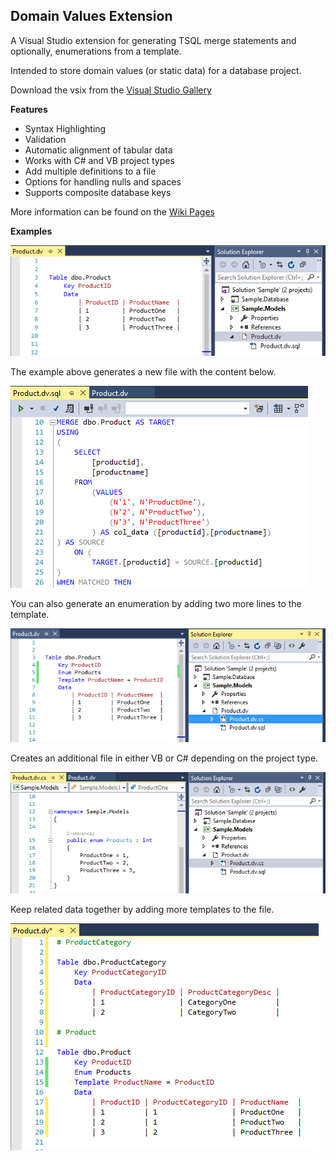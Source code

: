 ## Domain Values Extension

A Visual Studio extension for generating TSQL merge statements and optionally, enumerations from a template.

Intended to store domain values (or static data) for a database project.

Download the vsix from the [Visual Studio Gallery](https://visualstudiogallery.msdn.microsoft.com/41adddea-6410-4e5f-b36b-a8c31146d6ab?SRC=Home)

**Features**

- Syntax Highlighting 
- Validation 
- Automatic alignment of tabular data
- Works with C# and VB project types
- Add multiple definitions to a file
- Options for handling nulls and spaces
- Supports composite database keys

More information can be found on the [Wiki Pages](https://github.com/dannyquinn/domainvalues/wiki)

**Examples**

![Sample](img/Template1.png)

The example above generates a new file with the content below.

![Sample](img/Sql1.png)

You can also generate an enumeration by adding two more lines to the template.

![Sample](img/Enum1.png)

Creates an additional file in either VB or C# depending on the project type.

![Sample](img/Enum2.png)

Keep related data together by adding more templates to the file.

![Sample](img/Template2.png)
